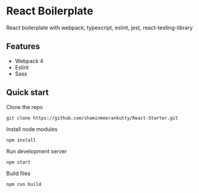 # React Boilerplate
React boilerplate with webpack, typescript, eslint, jest, react-testing-library

## Features
* Webpack 4
* Eslint
* Sass

## Quick start
Clone the repo

    git clone https://github.com/shaminmeerankutty/React-Starter.git

Install node modules

    npm install

Run development server

    npm start

Build files

    npm run build

